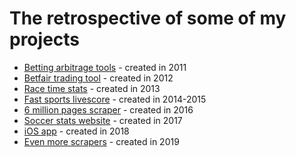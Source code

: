 # The retrospective of some of my projects

* [Betting arbitrage tools](https://github.com/stumm148/projects/blob/main/Betting%20arbitrage%20tools.md) - created in 2011
* [Betfair trading tool](https://github.com/stumm148/projects/blob/main/Betfair%20trading%20tools.md) - created in 2012
* [Race time stats](https://github.com/stumm148/projects/blob/main/Race%20time%20stats.md) - created in 2013
* [Fast sports livescore](https://github.com/stumm148/projects/blob/main/Fast%20sports%20livescore.md) - created in 2014-2015
* [6 million pages scraper](https://github.com/stumm148/projects/blob/main/6%20million%20page%20scraper.md) - created in 2016
* [Soccer stats website](https://github.com/stumm148/projects/blob/main/Soccer%20stats%20website.md) - created in 2017
* [iOS app](https://github.com/stumm148/projects/blob/main/ios%20app.md) - created in 2018
* [Even more scrapers](https://github.com/stumm148/projects/blob/main/Even%20more%20scrapers.md) - created in 2019
